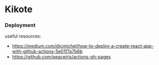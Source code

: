 # Kikote

### Deployment

useful resources:

- https://medium.com/@cmichel/how-to-deploy-a-create-react-app-with-github-actions-5e01f7a7b6b
- https://github.com/peaceiris/actions-gh-pages
